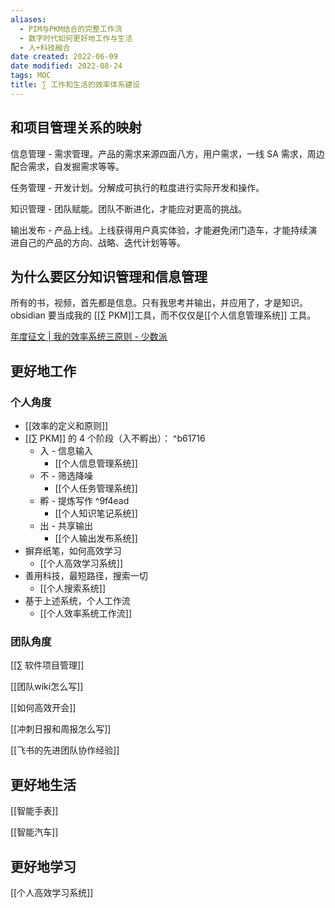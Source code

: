 ```yaml
---
aliases:
  - PIM与PKM结合的完整工作流
  - 数字时代如何更好地工作与生活
  - 人+科技融合
date created: 2022-06-09
date modified: 2022-08-24
tags: MOC
title: ∑ 工作和生活的效率体系建设
---
```


## 和项目管理关系的映射

信息管理 - 需求管理。产品的需求来源四面八方，用户需求，一线 SA 需求，周边配合需求，自发掘需求等等。

任务管理 - 开发计划。分解成可执行的粒度进行实际开发和操作。

知识管理 - 团队赋能。团队不断进化，才能应对更高的挑战。

输出发布 - 产品上线。上线获得用户真实体验，才能避免闭门造车，才能持续演进自己的产品的方向、战略、迭代计划等等。

## 为什么要区分知识管理和信息管理

所有的书，视频，首先都是信息。只有我思考并输出，并应用了，才是知识。obsidian 要当成我的 [[∑ PKM]]工具，而不仅仅是[[个人信息管理系统]] 工具。

[年度征文 | 我的效率系统三原则 - 少数派](cubox://card?id=ff808081810aedce01810b8b1ec7389a)

## 更好地工作

### 个人角度

- [[效率的定义和原则]]
- [[∑ PKM]] 的 4 个阶段（入不孵出）： ^b61716
	- 入 - 信息输入
		- [[个人信息管理系统]]
	- 不 - 筛选降噪
		- [[个人任务管理系统]]
	- 孵 - 提炼写作 ^9f4ead
		- [[个人知识笔记系统]]
	- 出 - 共享输出
		- [[个人输出发布系统]]
- 摒弃纸笔，如何高效学习
	- [[个人高效学习系统]]
- 善用科技，最短路径，搜索一切
	- [[个人搜索系统]]
- 基于上述系统，个人工作流
	- [[个人效率系统工作流]]

### 团队角度

[[∑ 软件项目管理]]

[[团队wiki怎么写]]

[[如何高效开会]]

[[冲刺日报和周报怎么写]]

[[飞书的先进团队协作经验]]

## 更好地生活

[[智能手表]]

[[智能汽车]]

## 更好地学习

[[个人高效学习系统]]
